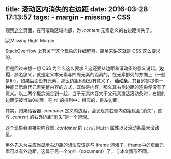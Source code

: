 title: 滚动区内消失的右边距
date: 2016-03-28 17:13:57
tags:
    - margin
    - missing
    - CSS
---

观察[这个](/example/miss-right-margin.html)页面，在可滚动区域内部，为 _.content_ 元素定义的右边距消失了。

![Missing Right Margin](/images/missing-right-margin/missing.jpg)

StackOverflow 上有关于这个现象的详细[解释](http://stackoverflow.com/questions/11695354/css-right-margin-does-not-work-inside-a-div-with-overflow-scroll)，简单来讲这就是 CSS 这么[要求](https://www.w3.org/TR/CSS21/visudet.html#blockwidth)的。

但是回过来想一想 CSS 为什么这么要求？这还要从边距和滚动条的意义说起。__边距__，顾名思义，就是定义本元素与四周元素的距离的，在元素排列的方向上（一般是ltr），如果后面没有元素，那么边距也就没有意义了。__滚动条__，其目的是提供一种能显示后代元素完整内容的方式，既然是内容，那么其右侧边距的渲染便没有了意义。以上两个概念综合到一起，当子元素内容大于父元素激活滚动条时，右侧的边距便被当做0处理。在 rtl 的排列中，相应的，是左边距。

其实，如果给容器 _.container_ 定义内边距，会发现其右侧内边距也会“消失”，这与 _.content_ 的右外边距“消失”是一个道理。

这个现象会直接影响容器 _.container_ 的 `scrollWidth` 属性以及滚动条最大滚动量。

另外先入为主应当显示右边距的想法应该是与 iframe 混淆了。iframe中的页面元素可以有外边距，这属于另一个文档（document）了，与本文情形不同。